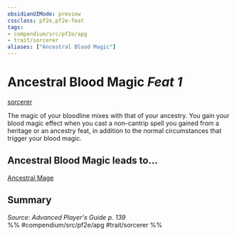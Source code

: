 ```yaml
---
obsidianUIMode: preview
cssclass: pf2e,pf2e-feat
tags:
- compendium/src/pf2e/apg
- trait/sorcerer
aliases: ["Ancestral Blood Magic"]
---
```

# Ancestral Blood Magic  *Feat 1*  
[sorcerer](/rules/traits/sorcerer.md)  


The magic of your bloodline mixes with that of your ancestry. You gain your blood magic effect when you cast a non-cantrip spell you gained from a heritage or an ancestry feat, in addition to the normal circumstances that trigger your blood magic.

## Ancestral Blood Magic leads to...

[Ancestral Mage](/compendium/feats/ancestral-mage-apg.md)

## Summary

*Source: Advanced Player's Guide p. 139*  
%% #compendium/src/pf2e/apg #trait/sorcerer %%